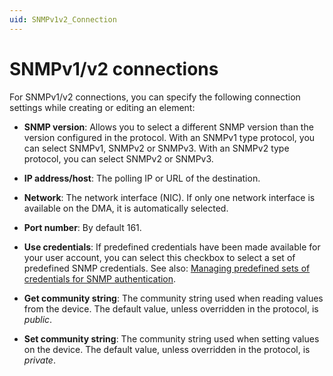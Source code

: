 ```yaml
---
uid: SNMPv1v2_Connection
---
```


# SNMPv1/v2 connections

For SNMPv1/v2 connections, you can specify the following connection settings while creating or editing an element:

- **SNMP version**: Allows you to select a different SNMP version than the version configured in the protocol. With an SNMPv1 type protocol, you can select SNMPv1, SNMPv2 or SNMPv3. With an SNMPv2 type protocol, you can select SNMPv2 or SNMPv3.

- **IP address/host**: The polling IP or URL of the destination.

- **Network**: The network interface (NIC). If only one network interface is available on the DMA, it is automatically selected.

- **Port number**: By default 161.

- **Use credentials**: If predefined credentials have been made available for your user account, you can select this checkbox to select a set of predefined SNMP credentials. See also: [Managing predefined sets of credentials for SNMP authentication](xref:Managing_predefined_sets_of_credentials_for_SNMP_authentication).

- **Get community string**: The community string used when reading values from the device. The default value, unless overridden in the protocol, is *public*.

- **Set community string**: The community string used when setting values on the device. The default value, unless overridden in the protocol, is *private*.
